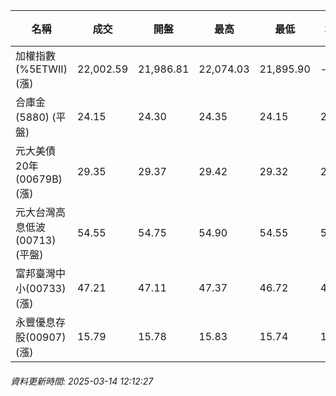 | 名稱 | 成交 | 開盤 | 最高 | 最低 | 均價 | 成交金額(億) | 昨收 | 漲跌幅 | 漲跌 | 總量 | 昨量 | 振幅 |
| -------- | -------- | -------- | -------- |-------- | -------- | -------- |-------- |-------- |-------- | -------- | -------- |-------- |
|加權指數(%5ETWII) (漲)|22,002.59|21,986.81|22,074.03|21,895.90|-|2,359.04|21,961.68|0.19%|40.91|5,377,811|0|0.81%|
|合庫金(5880) (平盤)|24.15|24.30|24.35|24.15|24.21|1.09|24.15|0.00%|0.00|4,483|7,136|0.83%|
|元大美債20年(00679B) (漲)|29.35|29.37|29.42|29.32|29.37|4.86|29.27|0.27%|0.08|16,550|34,076|0.34%|
|元大台灣高息低波(00713) (平盤)|54.55|54.75|54.90|54.55|54.65|4.16|54.55|0.00%|0.00|7,604|12,219|0.64%|
|富邦臺灣中小(00733) (漲)|47.21|47.11|47.37|46.72|47.01|0.424|46.94|0.58%|0.27|902|1,386|1.38%|
|永豐優息存股(00907) (漲)|15.79|15.78|15.83|15.74|15.79|0.254|15.76|0.19%|0.03|1,611|1,315|0.57%|
###### 資料更新時間: 2025-03-14 12:12:27